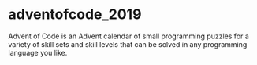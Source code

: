 # adventofcode_2019
Advent of Code is an Advent calendar of small programming puzzles for a variety of skill sets and skill levels that can be solved in any programming language you like.

